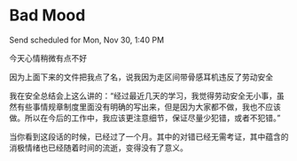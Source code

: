 # Bad Mood

Send scheduled for Mon, Nov 30, 1:40 PM



今天心情稍微有点不好

因为上面下来的文件把我点了名，说我因为走区间带骨感耳机违反了劳动安全

我在安全总结会上这么讲的：“经过最近几天的学习，我觉得劳动安全无小事，虽然有些事情规章制度里面没有明确的写出来，但是因为大家都不做，我也不应该做。所以在今后的工作中，我应该更注意细节，保证尽量少犯错，或者不犯错。”

当你看到这段话的时候，已经过了一个月。其中的对错已经无需考证，其中蕴含的消极情绪也已经随着时间的流逝，变得没有了意义。

